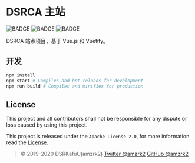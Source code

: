 # DSRCA 主站

![BADGE](https://img.shields.io/github/workflow/status/amzrk2/dsrca-source/build?style=flat-square) ![BADGE](https://img.shields.io/github/languages/top/amzrk2/dsrca-source?style=flat-square) ![BADGE](https://img.shields.io/github/license/amzrk2/dsrca-source?style=flat-square)

DSRCA 站点项目，基于 Vue.js 和 Vuetify。

## 开发

```bash
npm install
npm start # Compiles and hot-reloads for development
npm run build # Compiles and minifies for production
```

## License

This project and all contributors shall not be responsible for any dispute or loss caused by using this project.

This project is released under the `Apache License 2.0`, for more information read the [License](https://github.com/amzrk2/hugo-theme-fuji/blob/master/LICENSE).

> © 2019-2020 DSRKafuU(amzrk2) [Twitter @amzrk2](https://twitter.com/amzrk2) [GitHub @amzrk2](https://github.com/amzrk2)
